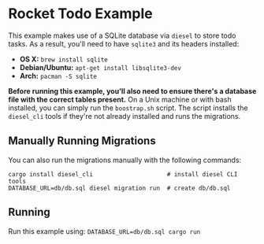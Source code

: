 # Rocket Todo Example

This example makes use of a SQLite database via `diesel` to store todo tasks. As
a result, you'll need to have `sqlite3` and its headers installed:

  * **OS X:** `brew install sqlite`
  * **Debian/Ubuntu:** `apt-get install libsqlite3-dev`
  * **Arch:** `pacman -S sqlite`

**Before running this example, you'll also need to ensure there's a database
file with the correct tables present.** On a Unix machine or with bash
installed, you can simply run the `boostrap.sh` script. The script installs the
`diesel_cli` tools if they're not already installed and runs the migrations.

## Manually Running Migrations

You can also run the migrations manually with the following commands:

```
cargo install diesel_cli                     # install diesel CLI tools
DATABASE_URL=db/db.sql diesel migration run  # create db/db.sql
```

## Running

Run this example using: `DATABASE_URL=db/db.sql cargo run`
